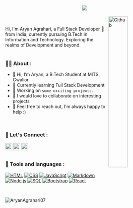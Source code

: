 <h1 align="center">
  <a href="https://git.io/typing-svg">
    <img src="https://readme-typing-svg.herokuapp.com/?lines=Hello,+There!+👋;Nice+to+meet+you!&color=F742A9&center=true&size=30">
  </a>
</h1>
<img width="35%" align="right" alt="Github" src="https://user-images.githubusercontent.com/48678280/88862734-4903af80-d201-11ea-968b-9c939d88a37c.gif" />
<br/>

Hi, I'm Aryan Agrahari, a Full Stack Developer 🚀 from India, currently pursuing B.Tech in Information and Technology. Exploring the realms of Development and beyond.
<br/>
<br/>
  
### 👨‍💻 About :
- 👋 Hi, I’m Aryan, a B.Tech Student at MITS, Gwalior
- 🌱 Currently learning Full Stack Development
- 👀 Working on `some exciting projexts`.
- 💞️ I would love to collaborate on interesting projects
- 💬 Feel free to reach out, I'm always happy to help :)

<br/>

### 🤝 Let's Connect :
<a href="https://www.linkedin.com/in/aryan-agrahari-a498b11a8/">
  <img align="left" alt="Aryan Agrahari | LinkedIn" width="22px" src="https://cdn.jsdelivr.net/npm/simple-icons@v3/icons/linkedin.svg" />
</a>
<a href="https://www.instagram.com/aryan_agrahari_7/">
  <img align="left" alt="Aryan Agrahari | Instagram" width="22px" src="https://cdn.jsdelivr.net/npm/simple-icons@v3/icons/instagram.svg" />
</a>
<a href="https://aryan-portfolio-test.netlify.app/">
  <img align="left" alt="Aryan Agrahari | Portfolio" width="22px" src="https://cdn.jsdelivr.net/npm/simple-icons@v3/icons/instagram.svg" />
</a>
<br/>
<br/>

### 🧰 Tools and languages : 

<p>
    <a href="https://github.com/search?q=user%3ADenverCoder1+language%3Ahtml"><img alt="HTML" src="https://img.shields.io/badge/HTML-E34F26.svg?logo=html5&logoColor=white"></a>
     <a href="https://github.com/search?q=user%3ADenverCoder1+language%3Acss"><img alt="CSS" src="https://img.shields.io/badge/CSS-1572B6.svg?logo=css3&logoColor=white"></a>
    <a href="https://github.com/search?q=user%3ADenverCoder1+language%3Ajavascript"><img alt="JavaScript" src="https://img.shields.io/badge/JavaScript-F7DF1E.svg?logo=javascript&logoColor=black"></a>
    <a href="https://github.com/search?q=user%3ADenverCoder1+language%3Amarkdown"><img alt="Markdown" src="https://img.shields.io/badge/Markdown-000000.svg?logo=markdown&logoColor=white"></a>
    <a href="https://github.com/search?q=user%3ADenverCoder1+language%3Ajavascript"><img alt="Node.js" src="https://img.shields.io/badge/Node.js-43853D.svg?logo=node.js&logoColor=white"></a>
    <a href="https://github.com/search?q=user%3ADenverCoder1+language%3Asql"><img alt="SQL" src="https://custom-icon-badges.herokuapp.com/badge/SQL-025E8C.svg?logo=database&logoColor=white"></a>
    <a href="#"><img alt="Bootstrap" src="https://img.shields.io/badge/Bootstrap-7952B3.svg?logo=bootstrap&logoColor=white"></a>
    <a href="#"><img alt="React" src="https://img.shields.io/badge/React-20232a.svg?logo=react&logoColor=%2361DAFB"></a>

</p>


<br/>
 
 <p align="left"> <img src="https://komarev.com/ghpvc/?username=AryanAgrahari07&label=Profile%20views&color=0e75b6&style=flat" alt="AryanAgrahari07" /> </p>

